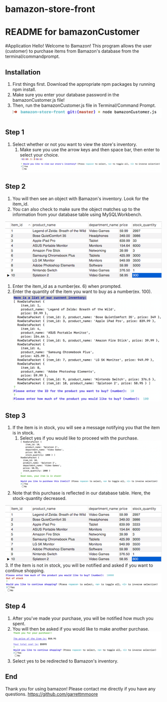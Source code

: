 # bamazon-store-front

# README for bamazonCustomer

#Application
Hello! Welcome to Bamazon! This program allows the user (customer) to purchase items from Bamazon's database
from the terminal/commandprompt.


## Installation
1. First things first. Download the appropriate npm packages by running npm install.
2. Make sure you enter your database password in the bamazonCustomer.js file!
3. Then, run the bamazonCustomer.js file in Terminal/Command Prompt.
![npm-terminal](/images/npm-terminal.png)

## Step 1
1. Select whether or not you want to view the store's inventory.
    1. Make sure you use the arrow keys and then space bar, then enter to select your choice.
    ![initial-selection](/images/initial-selection.png)

## Step 2
1. You will then see an object with Bamazon's inventory. Look for the item_id.
2. You can also check to make sure the object matches up to the information from your database table using MySQLWorkbench.

![initial-table](/images/initial-table.png)
1. Enter the item_id as a number(ex. 6) when prompted.
2. Enter the quantity of the item you want to buy as a number(ex. 100).
![view-inventory](/images/view-inventory.png)

## Step 3
1. If the item is in stock, you will see a message notifying you that the item is in stock.
    1. Select yes if you would like to proceed with the purchase.
    ![purchase](/images/purchase.png)
2. Note that this purchase is reflected in our database table. Here, the stock-quantity decreased.

![updated-table](/images/updated-table.png)
3. If the item is not in stock, you will be notified and asked if you want to continue shopping.
![no-stock](/images/no-stock.png)

## Step 4
1. After you've made your purchase, you will be notified how much you spent.
2. You will then be asked if you would like to make another purchase.
![completed-purchase](/images/completed-purchase.png)
3. Select yes to be redirected to Bamazon's inventory.

## End
Thank you for using bamazon! Please contact me directly if you have any questions.
https://github.com/garrettmmoore
